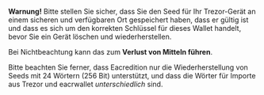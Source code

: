 **Warnung!** Bitte stellen Sie sicher, dass Sie den Seed für Ihr Trezor-Gerät an einem
sicheren und verfügbaren Ort gespeichert haben, dass er gültig ist und dass es sich
um den korrekten Schlüssel für dieses Wallet handelt, bevor Sie ein Gerät löschen und
wiederherstellen.

Bei Nichtbeachtung kann das zum **Verlust von Mitteln führen**.

Bitte beachten Sie ferner, dass Eacredition nur die Wiederherstellung von Seeds
mit 24 Wörtern (256 Bit) unterstützt, und dass die Wörter für Importe aus Trezor
und eacrwallet *unterschiedlich* sind.
